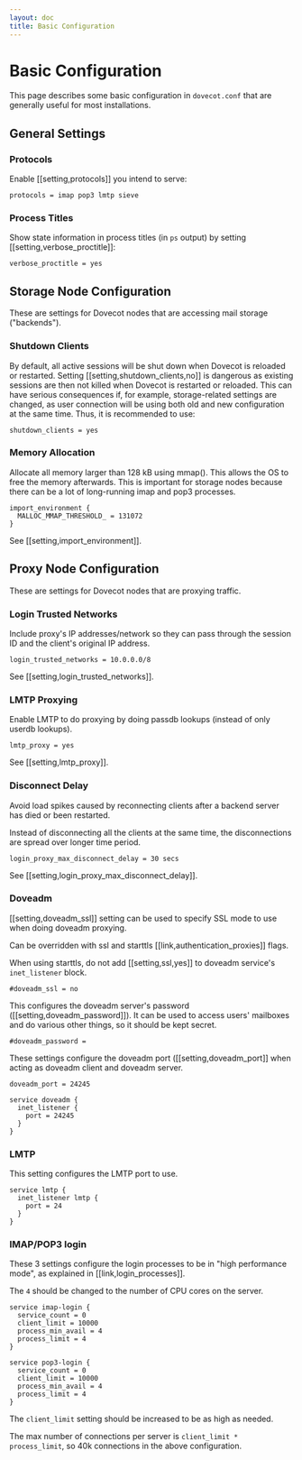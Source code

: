 ```yaml
---
layout: doc
title: Basic Configuration
---
```


# Basic Configuration

This page describes some basic configuration in `dovecot.conf` that are
generally useful for most installations.

## General Settings

### Protocols

Enable [[setting,protocols]] you intend to serve:

```
protocols = imap pop3 lmtp sieve
```

### Process Titles

Show state information in process titles (in `ps` output) by setting
[[setting,verbose_proctitle]]:

```
verbose_proctitle = yes
```

## Storage Node Configuration

These are settings for Dovecot nodes that are accessing mail storage
("backends").

### Shutdown Clients

By default, all active sessions will be shut down when Dovecot is reloaded or
restarted. Setting [[setting,shutdown_clients,no]] is dangerous as existing
sessions are then not killed when Dovecot is restarted or reloaded. This can
have serious consequences if, for example, storage-related settings are
changed, as user connection will be using both old and new configuration at
the same time. Thus, it is recommended to use:

```
shutdown_clients = yes
```

### Memory Allocation

Allocate all memory larger than 128 kB using mmap(). This allows the OS to
free the memory afterwards. This is important for storage nodes because
there can be a lot of long-running imap and pop3 processes.

```[dovecot.conf]
import_environment {
  MALLOC_MMAP_THRESHOLD_ = 131072
}
```

See [[setting,import_environment]].

## Proxy Node Configuration

These are settings for Dovecot nodes that are proxying traffic.

### Login Trusted Networks

Include proxy's IP addresses/network so they can pass through the
session ID and the client's original IP address.

```
login_trusted_networks = 10.0.0.0/8
```

See [[setting,login_trusted_networks]].

### LMTP Proxying

Enable LMTP to do proxying by doing passdb lookups (instead of only
userdb lookups).

```
lmtp_proxy = yes
```

See [[setting,lmtp_proxy]].

### Disconnect Delay

Avoid load spikes caused by reconnecting clients after a backend server has
died or been restarted.

Instead of disconnecting all the clients at the same time, the
disconnections are spread over longer time period.

```
login_proxy_max_disconnect_delay = 30 secs
```

See [[setting,login_proxy_max_disconnect_delay]].

### Doveadm

[[setting,doveadm_ssl]] setting can be used to specify SSL mode to use
when doing doveadm proxying.

Can be overridden with ssl and starttls [[link,authentication_proxies]] flags.

When using starttls, do not add [[setting,ssl,yes]] to doveadm service's
`inet_listener` block.

```
#doveadm_ssl = no
```

This configures the doveadm server's password ([[setting,doveadm_password]]).
It can be used to access users' mailboxes and do various other things, so
it should be kept secret.

```
#doveadm_password =
```

These settings configure the doveadm port ([[setting,doveadm_port]] when
acting as doveadm client and doveadm server.

```
doveadm_port = 24245

service doveadm {
  inet_listener {
    port = 24245
  }
}
```

### LMTP

This setting configures the LMTP port to use.

```
service lmtp {
  inet_listener lmtp {
    port = 24
  }
}
```

### IMAP/POP3 login

These 3 settings configure the login processes to be in
"high performance mode", as explained in [[link,login_processes]].

The `4` should be changed to the number of CPU cores on the server.

```
service imap-login {
  service_count = 0
  client_limit = 10000
  process_min_avail = 4
  process_limit = 4
}

service pop3-login {
  service_count = 0
  client_limit = 10000
  process_min_avail = 4
  process_limit = 4
}
```

The `client_limit` setting should be increased to be as high as needed.

The max number of connections per server is `client_limit * process_limit`,
so 40k connections in the above configuration.
